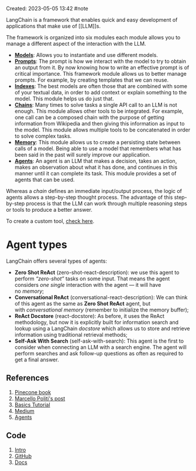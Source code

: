 Created: 2023-05-05 13:42
#note

LangChain is a framework that enables quick and easy development of applications that make use of [[LLM]]s.

The framework is organized into six modules each module allows you to manage a different aspect of the interaction with the LLM. 

-   [**Models**](https://python.langchain.com/en/latest/modules/models.html): Allows you to instantiate and use different models.
-   [**Prompts**](https://python.langchain.com/en/latest/modules/prompts.html): The prompt is how we interact with the model to try to obtain an output from it. By now knowing how to write an effective prompt is of critical importance. This framework module allows us to better manage prompts. For example, by creating templates that we can reuse.
-   [**Indexes**](https://python.langchain.com/en/latest/modules/indexes.html): The best models are often those that are combined with some of your textual data, in order to add context or explain something to the model. This module helps us do just that.
-   [**Chains**](https://python.langchain.com/en/latest/modules/chains.html): Many times to solve tasks a single API call to an LLM is not enough. This module allows other tools to be integrated. For example, one call can be a composed chain with the purpose of getting information from Wikipedia and then giving this information as input to the model. This module allows multiple tools to be concatenated in order to solve complex tasks.
-   [**Memory**](https://python.langchain.com/en/latest/modules/memory.html): This module allows us to create a persisting state between calls of a model. Being able to use a model that remembers what has been said in the past will surely improve our application.
-   [**Agents**](https://python.langchain.com/en/latest/modules/agents.html): An agent is an LLM that makes a decision, takes an action, makes an observation about what it has done, and continues in this manner until it can complete its task. This module provides a set of agents that can be used.

Whereas a _chain_ defines an immediate input/output process, the logic of agents allows a step-by-step thought process. The advantage of this step-by-step process is that the LLM can work through multiple reasoning steps or tools to produce a better answer.

To create a custom tool, [check here](https://www.pinecone.io/learn/langchain-tools/).

# Agent types

LangChain offers several types of agents:
- **Zero Shot ReAct** (zero-shot-react-description): we use this agent to perform _“zero-shot”_ tasks on some input. That means the agent considers _one single_ interaction with the agent — it will have no _memory_;
- **Conversational ReAct** (conversational-react-description): We can think of this agent as the same as **Zero Shot ReAct** agent, but with _conversational memory_ (remember to initialize the memory buffer);
- **ReAct Docstore** (react-docstore): As before, it uses the ReAct methodology, but now it is explicitly built for information search and lookup using a LangChain _docstore_ which allows us to store and retrieve information using traditional retrieval methods;
- **Self-Ask With Search** (self-ask-with-search): This agent is the first to consider when connecting an LLM with a search engine. The agent will perform searches and ask follow-up questions as often as required to get a final answer.


## References
1. [Pinecone book](https://www.pinecone.io/learn/langchain/)
2. [Marcello Politi's post](https://towardsdatascience.com/develop-applications-powered-by-language-models-with-langchain-d2f7a1d1ad1a)
3. [Basics Tutorial](https://www.classcentral.com/course/youtube-langchain-basics-tutorial-1-llms-prompttemplates-with-colab-151908)
4. [Medium](https://towardsdatascience.com/a-gentle-intro-to-chaining-llms-agents-and-utils-via-langchain-16cd385fca81)
5. [Agents](https://www.pinecone.io/learn/langchain-agents/)

## Code
1. [Intro](https://colab.research.google.com/github/pinecone-io/examples/blob/master/generation/langchain/handbook/00-langchain-intro.ipynb#scrollTo=b96WIvouLQ-7)
2. [GitHub](https://github.com/hwchase17/langchain)
3. [Docs](https://python.langchain.com/en/latest/index.html)